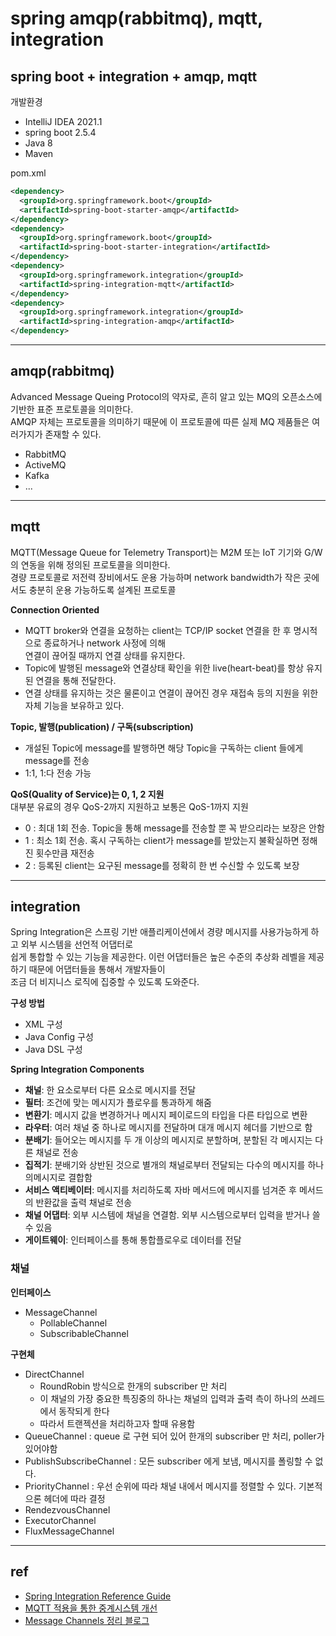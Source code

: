 # spring amqp(rabbitmq), mqtt, integration

## spring boot + integration + amqp, mqtt
개발환경
- IntelliJ IDEA 2021.1
- spring boot 2.5.4
- Java 8
- Maven

pom.xml
```xml
<dependency>
  <groupId>org.springframework.boot</groupId>
  <artifactId>spring-boot-starter-amqp</artifactId>
</dependency>
<dependency>
  <groupId>org.springframework.boot</groupId>
  <artifactId>spring-boot-starter-integration</artifactId>
</dependency>
<dependency>
  <groupId>org.springframework.integration</groupId>
  <artifactId>spring-integration-mqtt</artifactId>
</dependency>
<dependency>
  <groupId>org.springframework.integration</groupId>
  <artifactId>spring-integration-amqp</artifactId>
</dependency>
```

***
## amqp(rabbitmq)
Advanced Message Queing Protocol의 약자로, 흔히 알고 있는 MQ의 오픈소스에 기반한 표준 프로토콜을 의미한다.   
AMQP 자체는 프로토콜을 의미하기 때문에 이 프로토콜에 따른 실제 MQ 제품들은 여러가지가 존재할 수 있다.
- RabbitMQ
- ActiveMQ
- Kafka
- ...

***
## mqtt
MQTT(Message Queue for Telemetry Transport)는 M2M 또는 IoT 기기와 G/W의 연동을 위해 정의된 프로토콜을 의미한다.  
경량 프로토콜로 저전력 장비에서도 운용 가능하며 network bandwidth가 작은 곳에서도 충분히 운용 가능하도록 설계된 프로토콜

**Connection Oriented**
- MQTT broker와 연결을 요청하는 client는 TCP/IP socket 연결을 한 후 명시적으로 종료하거나 network 사정에 의해  
  연결이 끊어질 때까지 연결 상태를 유지한다.
- Topic에 발행된 message와 연결상태 확인을 위한 live(heart-beat)를 항상 유지된 연결을 통해 전달한다.
- 연결 상태를 유지하는 것은 물론이고 연결이 끊어진 경우 재접속 등의 지원을 위한 자체 기능을 보유하고 있다.

**Topic, 발행(publication) / 구독(subscription)**
- 개설된 Topic에 message를 발행하면 해당 Topic을 구독하는 client 들에게 message를 전송
- 1:1, 1:다 전송 가능

**QoS(Quality of Service)는 0, 1, 2 지원**  
대부분 유료의 경우 QoS-2까지 지원하고 보통은 QoS-1까지 지원
- 0 : 최대 1회 전송. Topic을 통해 message를 전송할 뿐 꼭 받으리라는 보장은 안함
- 1 : 최소 1회 전송. 혹시 구독하는 client가 message를 받았는지 불확실하면 정해진 횟수만큼 재전송
- 2 : 등록된 client는 요구된 message를 정확히 한 번 수신할 수 있도록 보장


***
## integration
Spring Integration은 스프링 기반 애플리케이션에서 경량 메시지를 사용가능하게 하고 외부 시스템을 선언적 어댑터로  
쉽게 통합할 수 있는 기능을 제공한다. 이런 어댑터들은 높은 수준의 추상화 레벨을 제공하기 때문에 어댑터들을 통해서 개발자들이  
조금 더 비지니스 로직에 집중할 수 있도록 도와준다.

**구성 방법**
- XML 구성
- Java Config 구성
- Java DSL 구성

**Spring Integration Components**
- **채널**: 한 요소로부터 다른 요소로 메시지를 전달
- **필터**: 조건에 맞는 메시지가 플로우를 통과하게 해줌
- **변환기**: 메시지 값을 변경하거나 메시지 페이로드의 타입을 다른 타입으로 변환
- **라우터**: 여러 채널 중 하나로 메시지를 전달하며 대개 메시지 헤더를 기반으로 함
- **분배기**: 들어오는 메시지를 두 개 이상의 메시지로 분할하며, 분할된 각 메시지는 다른 채널로 전송
- **집적기**: 분배기와 상반된 것으로 별개의 채널로부터 전달되는 다수의 메시지를 하나의메시지로 결합함
- **서비스 액티베이터**: 메시지를 처리하도록 자바 메서드에 메시지를 넘겨준 후 메서드의 반환값을 출력 채널로 전송
- **채널 어댑터**: 외부 시스템에 채널을 연결함. 외부 시스템으로부터 입력을 받거나 쓸 수 있음
- **게이트웨이**: 인터페이스를 통해 통합플로우로 데이터를 전달

### 채널
**인터페이스**  
- MessageChannel
  - PollableChannel
  - SubscribableChannel

**구현체**
- DirectChannel
  - RoundRobin 방식으로 한개의 subscriber 만 처리
  - 이 채널의 가장 중요한 특징중의 하나는 채널의 입력과 출력 측이 하나의 쓰레드에서 동작되게 한다
  - 따라서 트랜젝션을 처리하고자 할때 유용함
- QueueChannel : queue 로 구현 되어 있어 한개의 subscriber 만 처리, poller가 있어야함
- PublishSubscribeChannel : 모든 subscriber 에게 보냄, 메시지를 폴링할 수 없다.
- PriorityChannel : 우선 순위에 따라 채널 내에서 메시지를 정렬할 수 있다. 기본적으론 헤더에 따라 결정
- RendezvousChannel
- ExecutorChannel
- FluxMessageChannel

***
## ref
- [Spring Integration Reference Guide](https://docs.spring.io/spring-integration/docs/current/reference/html/index.html)
- [MQTT 적용을 통한 중계시스템 개선](https://techblog.woowahan.com/2540)
- [Message Channels 정리 블로그](https://springsource.tistory.com/48)